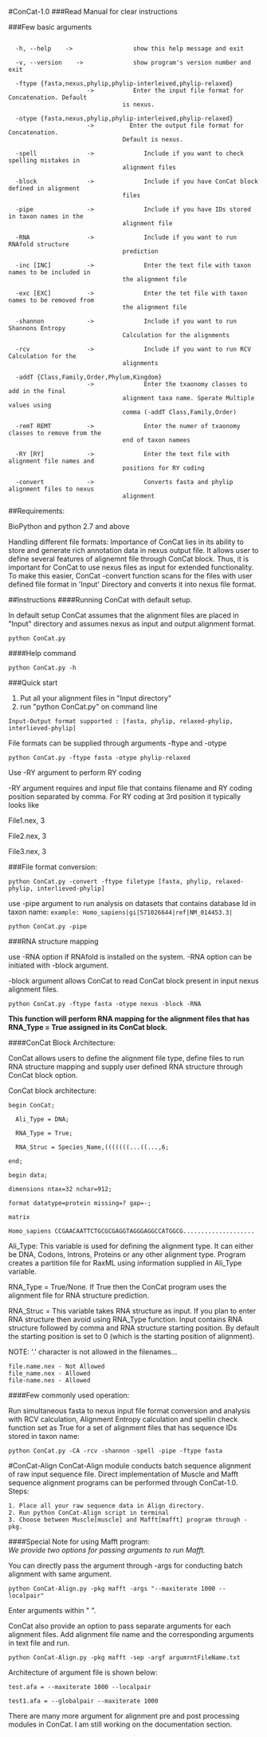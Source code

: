 #ConCat-1.0
###Read Manual for clear instructions


###Few basic arguments

```

  -h, --help    ->                 show this help message and exit
  
  -v, --version    ->              show program's version number and exit
      
  -ftype {fasta,nexus,phylip,phylip-interleived,phylip-relaxed}
                      ->           Enter the input file format for Concatenation. Default
                                is nexus.
                        
  -otype {fasta,nexus,phylip,phylip-interleived,phylip-relaxed}
                      ->          Enter the output file format for Concatenation.
                                Default is nexus.
                        
  -spell              ->              Include if you want to check spelling mistakes in
                                alignment files
                        
  -block              ->              Include if you have ConCat block defined in alignment
                                files
                        
  -pipe               ->              Include if you have IDs stored in taxon names in the
                                alignment file
                        
  -RNA                ->              Include if you want to run RNAfold structure
                                prediction
                        
  -inc [INC]          ->              Enter the text file with taxon names to be included in
                                the alignment file
                        
  -exc [EXC]          ->              Enter the tet file with taxon names to be removed from
                                the alignment file
                        
  -shannon            ->              Include if you want to run Shannons Entropy
                                Calculation for the alignments
                        
  -rcv                ->              Include if you want to run RCV Calculation for the
                                alignments
                        
  -addT {Class,Family,Order,Phylum,Kingdom}
                      ->              Enter the txaonomy classes to add in the final
                                alignment taxa name. Sperate Multiple values using
                                comma (-addT Class,Family,Order)
                          
  -remT REMT          ->              Enter the numer of txaonomy classes to remove from the
                                end of taxon namees
                        
  -RY [RY]            ->              Enter the text file with alignment file names and
                                positions for RY coding
                        
  -convert            ->              Converts fasta and phylip alignment files to nexus
                                alignment

```

##Requirements:

BioPython and python 2.7 and above

Handling different file formats: Importance of ConCat lies in its ability to store and generate rich annotation data in nexus output file. It allows user to define several features of alignemnt file through ConCat block. Thus, it is important for ConCat to use nexus files as input for extended functionality. To make this easier, ConCat -convert function scans for the files with user defined file format in 'Input' Directory and converts it into nexus file format. 


##Instructions
####Running ConCat with default setup.

In default setup ConCat assumes that the alignment files are placed in "Input" directory and assumes nexus as input and output alignment format.
```
python ConCat.py
```

####Help command
```
python ConCat.py -h
```


###Quick start

1. Put all your alignment files in "Input directory"
2. run "python ConCat.py" on command line

`
Input-Output format supported : [fasta, phylip, relaxed-phylip, interlieved-phylip]
`

File formats can be supplied through arguments -ftype and -otype

```
python ConCat.py -ftype fasta -otype phylip-relaxed
```

Use -RY argument to perform RY coding 

-RY argument requires and input file that contains filename and RY coding position separated by comma. For RY coding at 3rd position it typically looks like

File1.nex, 3

File2.nex, 3

File3.nex, 3


###File format conversion:

```
python ConCat.py -convert -ftype filetype [fasta, phylip, relaxed-phylip, interlieved-phylip]
```


use -pipe argument to run analysis on datasets that contains database Id in taxon name:
`
example: Homo_sapiens|gi|571026644|ref|NM_014453.3| 
`

```
python ConCat.py -pipe
```

###RNA structure mapping

use -RNA option if RNAfold is installed on the system. -RNA option can be initiated with -block argument.

-block argument allows ConCat to read ConCat block present in input nexus alignment files.

```
python ConCat.py -ftype fasta -otype nexus -block -RNA
```
**This function will perform RNA mapping for the alignment files that has RNA_Type = True assigned in its ConCat block.** 

####ConCat Block Architecture:

ConCat allows users to define the alignment file type, define files to run RNA structure mapping and supply user defined RNA structure through ConCat block option.

ConCat block architecture:

```
begin ConCat;

  Ali_Type = DNA; 

  RNA_Type = True; 

  RNA_Struc = Species_Name,(((((((...((...,6;

end;

begin data;

dimensions ntax=32 nchar=912;

format datatype=protein missing=? gap=-;

matrix

Homo_sapiens CCGAACAATTCTGCGCGAGGTAGGGAGGCCATGGCG....................
```

Ali_Type: This variable is used for defining the alignment type. It can either be DNA, Codons, Introns, Proteins or any other alignment type. Program creates a partition file for RaxML using information supplied in Ali_Type variable.

RNA_Type = True/None. If True then the ConCat program uses the alignment file for RNA structure prediction.

RNA_Struc = This variable takes RNA structure as input. If you plan to enter RNA structure then avoid using RNA_Type function. Input contains RNA structure followed by comma and RNA structure starting position. By default the starting position is set to 0 (which is the starting position of alignment).

NOTE: '.' character is not allowed in the filenames...

```
file.name.nex - Not Allowed
file_name.nex - Allowed
file-name.nes - Allowed
```

####Few commonly used operation:

Run simultaneous fasta to nexus input file format conversion and analysis with RCV calculation, Alignment Entropy calculation and spellin check function set as True for a set of alignment files that has sequence IDs stored in taxon name:
```
python ConCat.py -CA -rcv -shannon -spell -pipe -ftype fasta
```

#ConCat-Align
ConCat-Align module conducts batch sequence alignment of raw input sequence file. Direct implementation of Muscle and Mafft sequence alignment programs can be performed through ConCat-1.0.
Steps:
```
1. Place all your raw sequence data in Align directory. 
2. Run python ConCat-Align script in terminal
3. Choose between Muscle[muscle] and Mafft[mafft] program through -pkg. 
```

####Special Note for using Mafft program:  
*We provide two options for passing arguments to run Mafft.*

You can directly pass the argument through -args for conducting batch alignment with same argument.

```
python ConCat-Align.py -pkg mafft -args "--maxiterate 1000 --localpair"
```

Enter arguments within " ".


ConCat also provide an option to pass separate arguments for each alignment files. Add alignment file name and the corresponding arguments in text file and run.
```
python ConCat-Align.py -pkg mafft -sep -argf argumrntFileName.txt
```

Architecture of argument file is shown below:

```
test.afa = --maxiterate 1000 --localpair

test1.afa = --globalpair --maxiterate 1000
```

There are many more argument for alignment pre and post processing modules in ConCat. I am still working on the documentation section. 


